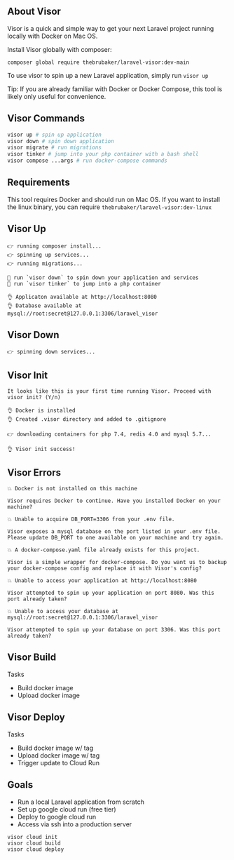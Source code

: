 ## About Visor

Visor is a quick and simple way to get your next Laravel project running locally with Docker on Mac OS.

Install Visor globally with composer:

```shell
composer global require thebrubaker/laravel-visor:dev-main
```

To use visor to spin up a new Laravel application, simply run `visor up`

Tip: If you are already familiar with Docker or Docker Compose, this tool is likely only useful for convenience.

## Visor Commands

```bash
visor up # spin up application
visor down # spin down application
visor migrate # run migrations
visor tinker # jump into your php container with a bash shell
visor compose ...args # run docker-compose commands
```

## Requirements

This tool requires Docker and should run on Mac OS. If you want to install the linux binary, you can require `thebrubaker/laravel-visor:dev-linux`

## Visor Up

```
👉 running composer install...
👉 spinning up services...
👉 running migrations...

💪 run `visor down` to spin down your application and services
💪 run `visor tinker` to jump into a php container

👌 Applicaton available at http://localhost:8080
👌 Database available at mysql://root:secret@127.0.0.1:3306/laravel_visor
```

## Visor Down

```
👉 spinning down services...
```

## Visor Init

```
It looks like this is your first time running Visor. Proceed with visor init? (Y/n)

👌 Docker is installed
👌 Created .visor directory and added to .gitignore

👉 downloading containers for php 7.4, redis 4.0 and mysql 5.7...

👌 Visor init success!
```

## Visor Errors

```
💥 Docker is not installed on this machine

Visor requires Docker to continue. Have you installed Docker on your machine?

💥 Unable to acquire DB_PORT=3306 from your .env file.

Visor exposes a mysql database on the port listed in your .env file. Please update DB_PORT to one available on your machine and try again.

💥 A docker-compose.yaml file already exists for this project.

Visor is a simple wrapper for docker-compose. Do you want us to backup your docker-compose config and replace it with Visor's config?

💥 Unable to access your application at http://localhost:8080

Visor attempted to spin up your application on port 8080. Was this port already taken?

💥 Unable to access your database at mysql://root:secret@127.0.0.1:3306/laravel_visor

Visor attempted to spin up your database on port 3306. Was this port already taken?
```

## Visor Build

Tasks

- Build docker image
- Upload docker image

## Visor Deploy

Tasks

- Build docker image w/ tag
- Upload docker image w/ tag
- Trigger update to Cloud Run

## Goals

- Run a local Laravel application from scratch
- Set up google cloud run (free tier)
- Deploy to google cloud run
- Access via ssh into a production server

```
visor cloud init
visor cloud build
visor cloud deploy
```
